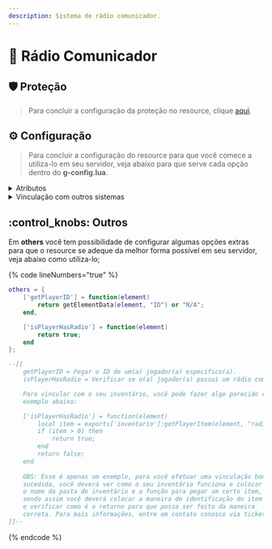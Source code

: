 ```yaml
---
description: Sistema de rádio comunicador.
---
```


# 🛒 Rádio Comunicador

## :shield: Proteção

> Para concluir a configuração da proteção no resource, clique [aqui](../suporte/protecao/).

## :gear: Configuração

> Para concluir a configuração do resource para que você comece a utiliza-lo em seu servidor, veja abaixo para que serve cada opção dentro do **g-config.lua**.

<details>

<summary>Atributos</summary>

{% code lineNumbers="true" %}
```lua
['attributes'] = {
    hud = { -- Configurações da interface do seu servidor.
        use = true, -- Opção para aparecer / sumir a interface (hud, velocimetro e minimapa) do seu servidor (true para sim e false para não).
        showHud = function(element, state) -- função para aparecer / sumir a interface (hud, velocimetro e minimapa).
            setPlayerHudComponentVisible("all", state); -- element = jogador que está abrindo o celular /// state = true para aparecer a interface ou false para sumir a interface.
            return;
        end 
    },

    talk = "capslock", -- Tecla que será utilizada para falar no rádio comunicador.
    health = 10, -- Vida mínima para utilizar o rádio comunicador.
       command = "radio", -- Comando para abrir o rádio.

    webhook = { -- Logs de entrada / saída da rádio.
        use = true, -- Opção para utilizar ou não as logs no Discord.
        link = "" -- Link da webhook do Discord.
    },

    object = { -- Configurações do objeto.
        use = true, -- Opção para utilizar ou não o objeto do rádio comunicador (true para sim e false para não).
        model = 1429 -- ID do modelo que o objeto do rádio comunicador irá ficar.
    },

    frequencys = { -- Configurações das frequências ([Frequencia] = {"Permissões"}).
        [190] = {"Console", "Policial"},
        [192] = {"Console", "Samu"},
        [1] = {"Console", "Admin"},
    }
}
```
{% endcode %}

Acima, vocês irão ver a configuração do sistema e logo abaixo a explicação de cada opção da configuração.

### Gerenciar rádio comunicador

Para configurar as verificações que o player tem que cumprir para poder utilizar o rádio, você deverá alterar o comando para algum de seu gosto e alterar a vida mínima para utilizar o rádio comunicador, como mostra no exemplo abaixo:

{% code lineNumbers="true" %}
```lua
--[[
 Tecla que o(a) jogador(a) terá que apertar juntamente com
 a tecla que o mesmo utiliza para falar no voice para conseguir
 se comunicador no rádio.
]]--

talk = "capslock",

--[[
 Caso o(a) jogador(a) utilize o comando abaixo, ela irá abrir o
 rádio comunicador, porém para que ela possa concluir essa
 abertura, o mesmo tem que ter mais que X de vida (que iremos
 definir logo após a quantidade necessária).
]]--

command = "radio",

--[[
 Abaixo você pode ver que a quantidade de vida mínima para abrir
 o rádio comunicador é 10, caso o(a) jogador(a) não tenha essa
 quantia ou mais, ele não irá conseguir abrir o rádio comunicador.
]]--

health = 10,
```
{% endcode %}

### Webhook

Logs do Discord para mostrar quem entrou ou saiu de alguma frequência no rádio comunicador.

{% code lineNumbers="true" %}
```lua
--[[
 Se a opção abaixo for sim (true), você irá passar a 
 utilizar as logs de entrada / saída das frequências, 
 caso a opção abaixo for não (false) você estaria optando
 por não utilizar as logs do Discord.
]]--

-- Para habilitar as logs:
use = true,

-- Para desabilitar os logs:
use = false;

--[[
 Link da WebHook do Discord que você irá pegar 
]]--

link = ""
```
{% endcode %}

### Objeto

Objeto do rádio comunicador que será utilizado ao habilitar o seu rádio.

{% code lineNumbers="true" %}
```lua
--[[
 Se a opção abaixo for sim (true), você irá passar a 
 utilizar o objeto ao ligar o seu rádio comunicador, 
 caso a opção abaixo for não (false) você não irá
 utilizar objeto algum ao ligar o rádio.
]]--

-- Para habilitar as logs:
use = true,

-- Para desabilitar os logs:
use = false;

--[[
 ID do objeto que será utilizado. 
]]--

model = 1429
```
{% endcode %}

### Frequências

Configuração das frequências privadas, que no caso, serão utilizadas somente por pessoas que tenham as permissões pré-definidas.

{% code lineNumbers="true" %}
```lua
--[[ 
 [FREQUÊNCIA] = {"PERMISSÕES"},
]]--

[190] = {"Console", "Policial"},

--[[
 [190] = Frequência (há frequência escolhida terá que ser 
 entre 0 até 999).
 
 {"Console", "Policial"}, -- Permissões para entrar na 
 frequência (ACLs).
]]--
```
{% endcode %}

</details>

<details>

<summary>Vinculação com outros sistemas</summary>

Para vincular o rádio comunicador com outros sistemas, você poderá utilizar o element data "frequency", o mesmo retorna a frequência que o(a) jogador(a) está, e caso o mesmo não esteja em nenhuma, ele irá retornar "nil".

{% code lineNumbers="true" %}
```lua
getElementData(jogador, "frequency")

jogador = O "jogador" é o elemento que você quer saber a frequência,
no caso seria um(a) jogador(a) do seu servidor.

results:

INT - Se retornar algum número, é por que o mesmo está em uma frequência,
e a mesma foi retornada para você.

NIL - Se retornar NIL é por que o mesmo não está em nenhuma frequência e
nem está utilizando o rádio comunicador.
```
{% endcode %}

</details>

## :control\_knobs: Outros

Em **others** você tem possibilidade de configurar algumas opções extras para que o resource se adeque da melhor forma possível em seu servidor, veja abaixo como utiliza-lo;

{% code lineNumbers="true" %}
```lua
others = {
    ['getPlayerID'] = function(element)
        return getElementData(element, "ID") or "N/A";
    end,

    ['isPlayerHasRadio'] = function(element)
        return true;
    end
};

--[[
    getPlayerID = Pegar o ID de um(a) jogador(a) específico(a).
    isPlayerHasRadio = Verificar se o(a) jogador(a) possui um rádio comunicador.

    Para vincular com o seu inventário, você pode fazer algo parecido com o
    exemplo abaixo:

    ['isPlayerHasRadio'] = function(element)
        local item = exports['inventario']:getPlayerItem(element, "radio");
        if (item > 0) then
            return true;
        end
        return false;
    end   
    
    OBS: Esse é apenas um exemplo, para você efetuar uma vinculação bem
    sucedida, você deverá ver como o seu inventário funciona e colocar 
    o nome da pasta do inventário e a função para pegar um certo item,
    sendo assim você deverá colocar a maneira de identificação do item
    e verificar como é o retorno para que possa ser feito da maneira 
    correta. Para mais informações, entre em contato conosco via ticket. 
]]--
```
{% endcode %}
